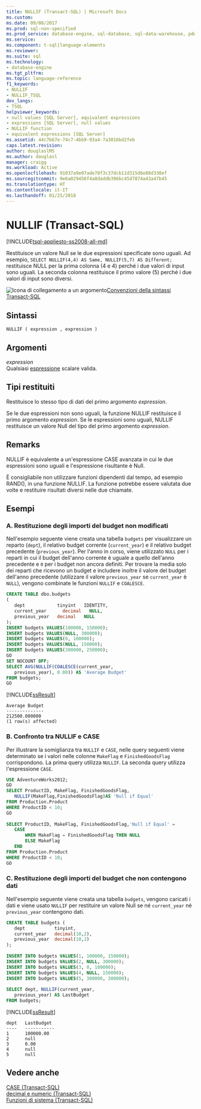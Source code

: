 ```yaml
---
title: NULLIF (Transact-SQL) | Microsoft Docs
ms.custom: 
ms.date: 09/08/2017
ms.prod: sql-non-specified
ms.prod_service: database-engine, sql-database, sql-data-warehouse, pdw
ms.service: 
ms.component: t-sql|language-elements
ms.reviewer: 
ms.suite: sql
ms.technology:
- database-engine
ms.tgt_pltfrm: 
ms.topic: language-reference
f1_keywords:
- NULLIF
- NULLIF_TSQL
dev_langs:
- TSQL
helpviewer_keywords:
- null values [SQL Server], equivalent expressions
- expressions [SQL Server], null values
- NULLIF function
- equivalent expressions [SQL Server]
ms.assetid: 44c7b67e-74c7-4bb9-93a4-7a3016bd2feb
caps.latest.revision: 
author: douglaslMS
ms.author: douglasl
manager: craigg
ms.workload: Active
ms.openlocfilehash: 91037a9e07ade78f3c37dcb11d315d6e88d330ef
ms.sourcegitcommit: 9e6a029456f4a8daddb396bc45d7874a43a47b45
ms.translationtype: HT
ms.contentlocale: it-IT
ms.lasthandoff: 01/25/2018
---
```

# <a name="nullif-transact-sql"></a>NULLIF (Transact-SQL)
[!INCLUDE[tsql-appliesto-ss2008-all-md](../../includes/tsql-appliesto-ss2008-all-md.md)]

  Restituisce un valore Null se le due espressioni specificate sono uguali. Ad esempio, `SELECT NULLIF(4,4) AS Same, NULLIF(5,7) AS Different;` restituisce NULL per la prima colonna (4 e 4) perché i due valori di input sono uguali. La seconda colonna restituisce il primo valore (5) perché i due valori di input sono diversi. 
  
 ![Icona di collegamento a un argomento](../../database-engine/configure-windows/media/topic-link.gif "Icona di collegamento a un argomento")[Convenzioni della sintassi Transact-SQL](../../t-sql/language-elements/transact-sql-syntax-conventions-transact-sql.md)  
  
## <a name="syntax"></a>Sintassi  
  
```  
NULLIF ( expression , expression )  
```  
  
## <a name="arguments"></a>Argomenti  
 *expression*  
 Qualsiasi [espressione](../../t-sql/language-elements/expressions-transact-sql.md) scalare valida.  
  
## <a name="return-types"></a>Tipi restituiti  
 Restituisce lo stesso tipo di dati del primo argomento *expression*.  
  
 Se le due espressioni non sono uguali, la funzione NULLIF restituisce il primo argomento *expression*. Se le espressioni sono uguali, NULLIF restituisce un valore Null del tipo del primo argomento *expression*.  
  
## <a name="remarks"></a>Remarks  
 NULLIF è equivalente a un'espressione CASE avanzata in cui le due espressioni sono uguali e l'espressione risultante è Null.  
  
 È consigliabile non utilizzare funzioni dipendenti dal tempo, ad esempio RAND(), in una funzione NULLIF. La funzione potrebbe essere valutata due volte e restituire risultati diversi nelle due chiamate.  
  
## <a name="examples"></a>Esempi  
  
### <a name="a-returning-budget-amounts-that-have-not-changed"></a>A. Restituzione degli importi del budget non modificati  
 Nell'esempio seguente viene creata una tabella `budgets` per visualizzare un reparto (`dept`), il relativo budget corrente (`current_year`) e il relativo budget precedente (`previous_year`). Per l'anno in corso, viene utilizzato `NULL` per i reparti in cui il budget dell'anno corrente è uguale a quello dell'anno precedente e `0` per i budget non ancora definiti. Per trovare la media solo dei reparti che ricevono un budget e includere inoltre il valore del budget dell'anno precedente (utilizzare il valore `previous_year` se `current_year` è `NULL`), vengono combinate le funzioni `NULLIF` e `COALESCE`.  
  
```sql  
CREATE TABLE dbo.budgets  
(  
   dept            tinyint   IDENTITY,  
   current_year      decimal   NULL,  
   previous_year   decimal   NULL  
);  
INSERT budgets VALUES(100000, 150000);  
INSERT budgets VALUES(NULL, 300000);  
INSERT budgets VALUES(0, 100000);  
INSERT budgets VALUES(NULL, 150000);  
INSERT budgets VALUES(300000, 250000);  
GO    
SET NOCOUNT OFF;  
SELECT AVG(NULLIF(COALESCE(current_year,  
   previous_year), 0.00)) AS 'Average Budget'  
FROM budgets;  
GO  
```  
  
 [!INCLUDE[ssResult](../../includes/ssresult-md.md)]  
  
 ```
 Average Budget  
 --------------  
 212500.000000  
 (1 row(s) affected)
 ```  
  
### <a name="b-comparing-nullif-and-case"></a>B. Confronto tra NULLIF e CASE  
 Per illustrare la somiglianza tra `NULLIF` e `CASE`, nelle query seguenti viene determinato se i valori nelle colonne `MakeFlag` e `FinishedGoodsFlag` corrispondono. La prima query utilizza `NULLIF`. La seconda query utilizza l'espressione `CASE`.  
  
```sql  
USE AdventureWorks2012;  
GO  
SELECT ProductID, MakeFlag, FinishedGoodsFlag,   
   NULLIF(MakeFlag,FinishedGoodsFlag)AS 'Null if Equal'  
FROM Production.Product  
WHERE ProductID < 10;  
GO  
  
SELECT ProductID, MakeFlag, FinishedGoodsFlag,'Null if Equal' =  
   CASE  
       WHEN MakeFlag = FinishedGoodsFlag THEN NULL  
       ELSE MakeFlag  
   END  
FROM Production.Product  
WHERE ProductID < 10;  
GO  
```  

### <a name="c-returning-budget-amounts-that-contain-no-data"></a>C. Restituzione degli importi del budget che non contengono dati  
 Nell'esempio seguente viene creata una tabella `budgets`, vengono caricati i dati e viene usato `NULLIF` per restituire un valore Null se né `current_year` né `previous_year` contengono dati.  
  
```sql  
CREATE TABLE budgets (  
   dept           tinyint,  
   current_year   decimal(10,2),  
   previous_year  decimal(10,2)  
);  
  
INSERT INTO budgets VALUES(1, 100000, 150000);  
INSERT INTO budgets VALUES(2, NULL, 300000);  
INSERT INTO budgets VALUES(3, 0, 100000);  
INSERT INTO budgets VALUES(4, NULL, 150000);  
INSERT INTO budgets VALUES(5, 300000, 300000);  
  
SELECT dept, NULLIF(current_year,  
   previous_year) AS LastBudget  
FROM budgets;  
```  
  
 [!INCLUDE[ssResult](../../includes/ssresult-md.md)]  
  
 ```
 dept   LastBudget  
 ----   -----------  
 1      100000.00  
 2      null 
 3      0.00  
 4      null  
 5      null
 ```  
  
## <a name="see-also"></a>Vedere anche  
 [CASE &#40;Transact-SQL&#41;](../../t-sql/language-elements/case-transact-sql.md)   
 [decimal e numeric &#40;Transact-SQL&#41;](../../t-sql/data-types/decimal-and-numeric-transact-sql.md)   
 [Funzioni di sistema &#40;Transact-SQL&#41;](../../relational-databases/system-functions/system-functions-for-transact-sql.md)  
  
  

